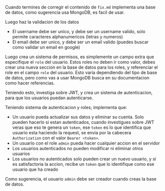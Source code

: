 Cuando termines de corregir el contenido de `fix.md` implementa una base de datos, como sugerencia usa MongoDB, es facil de usar.

Luego haz la validacion de los datos
  - El username debe ser unico, y debe ser un username valido, solo permite caracteres alphanumericos (letras y numeros)
  - El email debe ser unico, y debe ser un email valido (puedes buscar como validar un email en google)

Luego crea un sistema de permisos, es simplemente un campo extra que especifique el `role` del usuario. Estos roles no deben ir como valor, debes crear una nueva seccion en la base de datos para los roles, y referenciar el role en el campo `role` del usuario. Esto varia dependiendo del tipo de base de datos, pero como vas a usar MongoDB busca en su documentacion como hacer referencias.

Teniendo esto, investiga sobre JWT, y crea un sistema de autenticacion, para que los usuarios puedan autenticarse.

Teniendo sistema de autenticacion y roles; implementa que:
  - Un usuario pueda actualizar sus datos y eliminar su cuenta. Solo pueden hacerlo si estan autenticados, cuando investigues sobre JWT veras que eso te genera un `token`, ese `token` es lo que identifica que usuario esta haciendo la request, se envia por la cabecera `Authorization` con el valor `Bearer <token>`.
  - Un usuario con el role `admin` pueda hacer cualquier accion en el servidor
  - Los usuarios autenticados no pueden modificar ni eliminar otros usuarios
  - Los usuarios no autenticados solo pueden crear un nuevo usuario, y si es satisfactoria la accion, recibe un `token` que lo identifique como ese usuario que ha creado

Como sugerencia, el usuario `admin` debe ser creador cuando creas la base de datos.